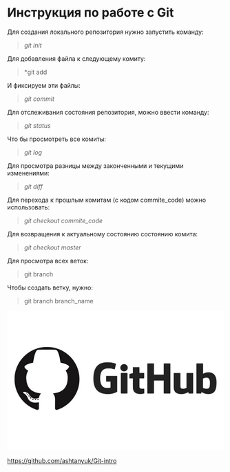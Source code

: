 # **Инструкция по работе с Git**
Для создания локального репозитория нужно запустить команду:
> *git init*

Для добавления файла к следующему комиту:
> *git add

И фиксируем эти файлы:
> *git commit*

Для отслеживания состояния репозитория, можно ввести команду:
> *git status*

Что бы просмотреть все комиты:
> *git log*

Для просмотра разницы между законченными и текущими изменениями:
> *git diff*

Для перехода к прошлым комитам (с кодом commite_code) можно использовать:

> *git checkout commite_code*

Для возвращения к актуальному состоянию состоянию комита:

> *git checkout master*

Для просмотра всех веток:

> git branch

Чтобы создать ветку, нужно:

> git branch branch_name

![GitHub](0_Fz2VWlH1Vi6FFCsx.jpg)

https://github.com/ashtanyuk/Git-intro